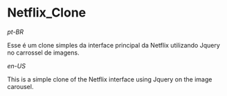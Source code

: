 # Netflix_Clone

_pt-BR_

Esse é um clone simples da interface principal da Netflix utilizando Jquery no carrossel de imagens.

_en-US_

This is a simple clone of the Netflix interface using Jquery on the image carousel.
